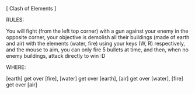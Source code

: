 [ Clash of Elements ]

RULES:

You will fight (from the left top corner) with a gun against your enemy in the opposite corner, your objective is demolish all their buildings (made of earth and air) with the elements (water, fire) using your keys (W, R) respectively, and the mouse to aim, you can only fire 5 bullets at time, and then, when no enemy buildings, attack directly to win :D

WHERE:

[earth] get over [fire], 
[water] get over [earth], 
[air] get over [water], 
[fire] get over [air]